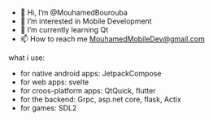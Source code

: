 - 👋 Hi, I’m @MouhamedBourouba
- 👀 I’m interested in Mobile Development
- 🌱 I’m currently learning Qt
- 📫 How to reach me MouhamedMobileDev@gmail.com

what i use:
<ul>
  <li>for native android apps: JetpackCompose</li>
  <li>for web apps: svelte</li>
  <li>for croos-platform apps: QtQuick, flutter</li>
  <li>for the backend: Grpc, asp.net core, flask, Actix</li>
  <li>for games: SDL2</li>
</ul>


<!---
MouhamedBourouba/MouhamedBourouba is a ✨ special ✨ repository because its `README.md` (this file) appears on your GitHub profile.
You can click the Preview link to take a look at your changes.
--->
